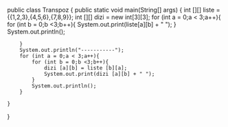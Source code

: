 public class Transpoz {
    public static void main(String[] args) {
        int [][] liste = {{1,2,3},{4,5,6},{7,8,9}};
        int [][] dizi = new int[3][3];
        for (int a = 0;a < 3;a++){
            for (int b = 0;b <3;b++){
                System.out.print(liste[a][b] + " ");
            }
            System.out.println();
            
        }
        System.out.println("-----------");
        for (int a = 0;a < 3;a++){
            for (int b = 0;b <3;b++){
                dizi [a][b] = liste [b][a];
                System.out.print(dizi [a][b] + " ");
            }
            System.out.println();
        }

    }
}
